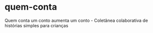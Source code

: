 # quem-conta
Quem conta um conto aumenta um conto - Coletânea colaborativa de histórias simples para crianças
